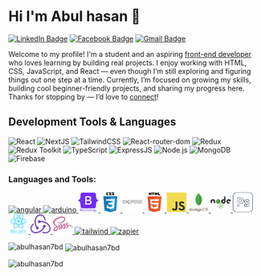 # Hi I'm  Abul hasan 👋

[![LinkedIn Badge](https://img.shields.io/badge/-LinkedIn-blue?style=flat&logo=Linkedin&logoColor=white&link=https://www.linkedin.com/in/md-abul-hasem-a6931a317/)](https://www.linkedin.com/in/md-abul-hasem-a6931a317/)
[![Facebook Badge](https://img.shields.io/badge/-Facebook-1877F2?style=flat&logo=facebook&logoColor=white&link=https://www.facebook.com/AbulHasanFB)](https://www.facebook.com/AbulHasanFB)
[![Gmail Badge](https://img.shields.io/badge/-abulhasan7bd@gmail.com-c14438?style=flat&logo=Gmail&logoColor=white&link=mailto:abulhasan7bd@gmail.com)](mailto:abulhasan7bd@gmail.com)

Welcome to my profile! I'm a student and an aspiring [front-end developer](https://github.com/AbulHasanFB) who loves learning by building real projects. I enjoy working with HTML, CSS, JavaScript, and React — even though I’m still exploring and figuring things out one step at a time. Currently, I’m focused on growing my skills, building cool beginner-friendly projects, and sharing my progress here. Thanks for stopping by — I’d love to [connect](https://www.linkedin.com/in/md-abul-hasem-a6931a317/)! 

## Development Tools & Languages

<p>
  <!-- Frontend Stack -->
<img alt="React" src="https://img.shields.io/badge/React-Olive?style=for-the-badge&logo=react&logoColor=%2306B6D4&labelColor=black&color=%23708090"/>
<img alt="NextJS" src="https://img.shields.io/badge/NextJS-blue?style=for-the-badge&logo=nextdotjs&labelColor=black"/>
<img alt="TailwindCSS" src="https://img.shields.io/badge/TailwindCSS-black?style=for-the-badge&logo=tailwindcss&logoColor=green&labelColor=tailwindcss"/>
<img alt="React-router-dom" src="https://img.shields.io/badge/React--Router--Dom-black?style=for-the-badge&logo=reactrouter&logoColor=%23800080&labelColor=black"/>
<img alt="Redux" src="https://img.shields.io/badge/Redux-purple?style=for-the-badge&logo=redux&logoColor=white&labelColor=black"/>
<img alt="Redux Toolkit" src="https://img.shields.io/badge/Redux--Toolkit-%236E40C9?style=for-the-badge&logo=redux&logoColor=white&labelColor=black"/>
<img alt="TypeScript" src="https://img.shields.io/badge/TypeScript-darkblue?style=for-the-badge&logo=typescript&logoColor=white&labelColor=black"/>

<!-- Backend Stack -->
<img alt="ExpressJS" src="https://img.shields.io/badge/ExpressJS-gray?style=for-the-badge&logo=express&logoColor=white&labelColor=black"/>
<img alt="Node.js" src="https://img.shields.io/badge/Node.js-darkgreen?style=for-the-badge&logo=node.js&logoColor=white&labelColor=black"/>
<img alt="MongoDB" src="https://img.shields.io/badge/MongoDB-darkslategray?style=for-the-badge&logo=mongodb&logoColor=green&labelColor=black"/>
<img alt="Firebase" src="https://img.shields.io/badge/Firebase-darkorange?style=for-the-badge&logo=firebase&logoColor=white&labelColor=black"/>
</p>

<h3 align="left">Languages and Tools:</h3>
<p align="left"> <a href="https://angular.io" target="_blank" rel="noreferrer"> <img src="https://angular.io/assets/images/logos/angular/angular.svg" alt="angular" width="40" height="40"/> </a> <a href="https://www.arduino.cc/" target="_blank" rel="noreferrer"> <img src="https://cdn.worldvectorlogo.com/logos/arduino-1.svg" alt="arduino" width="40" height="40"/> </a> <a href="https://getbootstrap.com" target="_blank" rel="noreferrer"> <img src="https://raw.githubusercontent.com/devicons/devicon/master/icons/bootstrap/bootstrap-plain-wordmark.svg" alt="bootstrap" width="40" height="40"/> </a> <a href="https://www.w3schools.com/css/" target="_blank" rel="noreferrer"> <img src="https://raw.githubusercontent.com/devicons/devicon/master/icons/css3/css3-original-wordmark.svg" alt="css3" width="40" height="40"/> </a> <a href="https://expressjs.com" target="_blank" rel="noreferrer"> <img src="https://raw.githubusercontent.com/devicons/devicon/master/icons/express/express-original-wordmark.svg" alt="express" width="40" height="40"/> </a> <a href="https://www.w3.org/html/" target="_blank" rel="noreferrer"> <img src="https://raw.githubusercontent.com/devicons/devicon/master/icons/html5/html5-original-wordmark.svg" alt="html5" width="40" height="40"/> </a> <a href="https://developer.mozilla.org/en-US/docs/Web/JavaScript" target="_blank" rel="noreferrer"> <img src="https://raw.githubusercontent.com/devicons/devicon/master/icons/javascript/javascript-original.svg" alt="javascript" width="40" height="40"/> </a> <a href="https://www.mongodb.com/" target="_blank" rel="noreferrer"> <img src="https://raw.githubusercontent.com/devicons/devicon/master/icons/mongodb/mongodb-original-wordmark.svg" alt="mongodb" width="40" height="40"/> </a> <a href="https://nodejs.org" target="_blank" rel="noreferrer"> <img src="https://raw.githubusercontent.com/devicons/devicon/master/icons/nodejs/nodejs-original-wordmark.svg" alt="nodejs" width="40" height="40"/> </a> <a href="https://www.photoshop.com/en" target="_blank" rel="noreferrer"> <img src="https://raw.githubusercontent.com/devicons/devicon/master/icons/photoshop/photoshop-line.svg" alt="photoshop" width="40" height="40"/> </a> <a href="https://reactjs.org/" target="_blank" rel="noreferrer"> <img src="https://raw.githubusercontent.com/devicons/devicon/master/icons/react/react-original-wordmark.svg" alt="react" width="40" height="40"/> </a> <a href="https://redux.js.org" target="_blank" rel="noreferrer"> <img src="https://raw.githubusercontent.com/devicons/devicon/master/icons/redux/redux-original.svg" alt="redux" width="40" height="40"/> </a> <a href="https://sass-lang.com" target="_blank" rel="noreferrer"> <img src="https://raw.githubusercontent.com/devicons/devicon/master/icons/sass/sass-original.svg" alt="sass" width="40" height="40"/> </a> <a href="https://tailwindcss.com/" target="_blank" rel="noreferrer"> <img src="https://www.vectorlogo.zone/logos/tailwindcss/tailwindcss-icon.svg" alt="tailwind" width="40" height="40"/> </a> <a href="https://zapier.com" target="_blank" rel="noreferrer"> <img src="https://www.vectorlogo.zone/logos/zapier/zapier-icon.svg" alt="zapier" width="40" height="40"/> </a> </p>

<p><img align="left" src="https://github-readme-stats.vercel.app/api/top-langs?username=abulhasan7bd&show_icons=true&locale=en&layout=compact" alt="abulhasan7bd" /></p>

<p>&nbsp;<img align="center" src="https://github-readme-stats.vercel.app/api?username=abulhasan7bd&show_icons=true&locale=en" alt="abulhasan7bd" /></p>

<p><img align="center" src="https://github-readme-streak-stats.herokuapp.com/?user=abulhasan7bd&" alt="abulhasan7bd" /></p>

